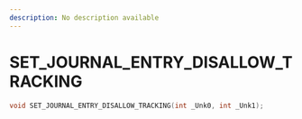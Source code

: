 ```yaml
---
description: No description available 
---
```


# SET_JOURNAL_ENTRY_DISALLOW_TRACKING

```cpp
void SET_JOURNAL_ENTRY_DISALLOW_TRACKING(int _Unk0, int _Unk1);
```